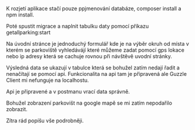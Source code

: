 K rozjetí aplikace stačí pouze ppjmenování databáze, composer install a npm install.

Poté spustit migrace a naplnit tabulku daty pomocí příkazu getallparking:start

Na úvodní stránce je jednoduchý formulář kde je na výběr okruh od místa v kterém se parkoviště vyhledávájí 
které můžeme zadat pomocí gps lokace nebo ip adresy která se cachuje rovnou při návštěvě uvodní stránky.

Výsledná data se ukazují v tabulce která se bohužel zatím nedají řadit a nenačítají se pomocí api.
Funkcionalita na api tam je připravená ale Guzzle Client mi nefunguje na localhostu.

Api je připravené a v postmanu vrací data správně.

Bohužel zobrazení parkovišt na google mapě se mi zatím nepodařilo zobrazit.

Zítra rád popíšu vše podrobněji.


